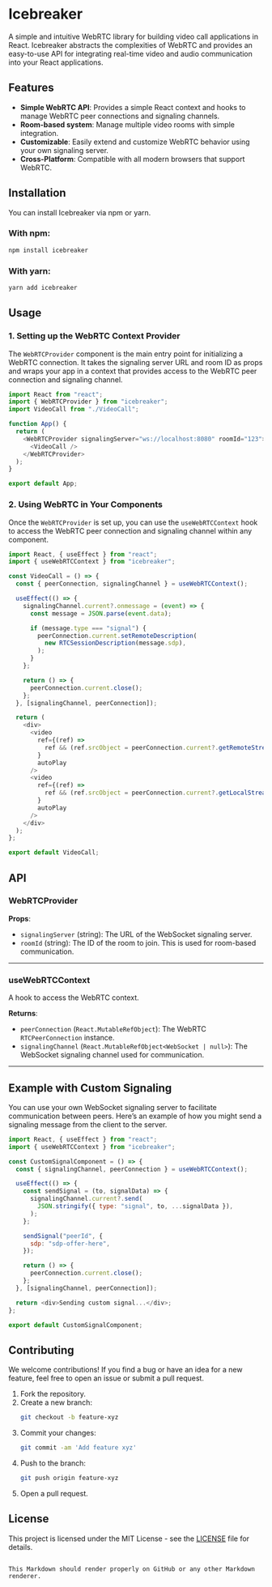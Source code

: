 # Icebreaker

A simple and intuitive WebRTC library for building video call applications in React. Icebreaker abstracts the complexities of WebRTC and provides an easy-to-use API for integrating real-time video and audio communication into your React applications.

## Features

- **Simple WebRTC API**: Provides a simple React context and hooks to manage WebRTC peer connections and signaling channels.
- **Room-based system**: Manage multiple video rooms with simple integration.
- **Customizable**: Easily extend and customize WebRTC behavior using your own signaling server.
- **Cross-Platform**: Compatible with all modern browsers that support WebRTC.

## Installation

You can install Icebreaker via npm or yarn.

### With npm:

```bash
npm install icebreaker
```

### With yarn:

```bash
yarn add icebreaker
```

## Usage

### 1. Setting up the WebRTC Context Provider

The `WebRTCProvider` component is the main entry point for initializing a WebRTC connection. It takes the signaling server URL and room ID as props and wraps your app in a context that provides access to the WebRTC peer connection and signaling channel.

```javascript
import React from "react";
import { WebRTCProvider } from "icebreaker";
import VideoCall from "./VideoCall";

function App() {
  return (
    <WebRTCProvider signalingServer="ws://localhost:8080" roomId="123">
      <VideoCall />
    </WebRTCProvider>
  );
}

export default App;
```

### 2. Using WebRTC in Your Components

Once the `WebRTCProvider` is set up, you can use the `useWebRTCContext` hook to access the WebRTC peer connection and signaling channel within any component.

```javascript
import React, { useEffect } from "react";
import { useWebRTCContext } from "icebreaker";

const VideoCall = () => {
  const { peerConnection, signalingChannel } = useWebRTCContext();

  useEffect(() => {
    signalingChannel.current?.onmessage = (event) => {
      const message = JSON.parse(event.data);

      if (message.type === "signal") {
        peerConnection.current.setRemoteDescription(
          new RTCSessionDescription(message.sdp),
        );
      }
    };

    return () => {
      peerConnection.current.close();
    };
  }, [signalingChannel, peerConnection]);

  return (
    <div>
      <video
        ref={(ref) =>
          ref && (ref.srcObject = peerConnection.current?.getRemoteStreams()[0])
        }
        autoPlay
      />
      <video
        ref={(ref) =>
          ref && (ref.srcObject = peerConnection.current?.getLocalStreams()[0])
        }
        autoPlay
      />
    </div>
  );
};

export default VideoCall;
```

## API

### WebRTCProvider

**Props**:

- `signalingServer` (string): The URL of the WebSocket signaling server.
- `roomId` (string): The ID of the room to join. This is used for room-based communication.

---

### useWebRTCContext

A hook to access the WebRTC context.

**Returns**:

- `peerConnection` (`React.MutableRefObject`): The WebRTC `RTCPeerConnection` instance.
- `signalingChannel` (`React.MutableRefObject<WebSocket | null>`): The WebSocket signaling channel used for communication.

---

## Example with Custom Signaling

You can use your own WebSocket signaling server to facilitate communication between peers. Here’s an example of how you might send a signaling message from the client to the server.

```javascript
import React, { useEffect } from "react";
import { useWebRTCContext } from "icebreaker";

const CustomSignalComponent = () => {
  const { signalingChannel, peerConnection } = useWebRTCContext();

  useEffect(() => {
    const sendSignal = (to, signalData) => {
      signalingChannel.current?.send(
        JSON.stringify({ type: "signal", to, ...signalData }),
      );
    };

    sendSignal("peerId", {
      sdp: "sdp-offer-here",
    });

    return () => {
      peerConnection.current.close();
    };
  }, [signalingChannel, peerConnection]);

  return <div>Sending custom signal...</div>;
};

export default CustomSignalComponent;
```

## Contributing

We welcome contributions! If you find a bug or have an idea for a new feature, feel free to open an issue or submit a pull request.

1. Fork the repository.
2. Create a new branch:
   ```bash
   git checkout -b feature-xyz
   ```
3. Commit your changes:
   ```bash
   git commit -am 'Add feature xyz'
   ```
4. Push to the branch:
   ```bash
   git push origin feature-xyz
   ```
5. Open a pull request.

## License

This project is licensed under the MIT License - see the [LICENSE](LICENSE) file for details.

```

This Markdown should render properly on GitHub or any other Markdown renderer.
```
